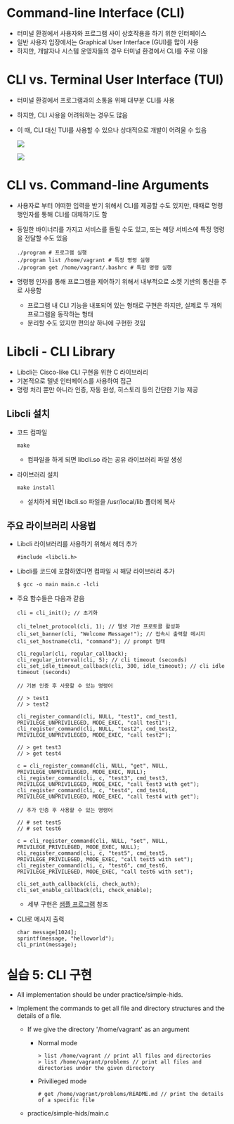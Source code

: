 # Command-line Interface (CLI)

- 터미널 환경에서 사용자와 프로그램 사이 상호작용을 하기 위한 인터페이스
- 일반 사용자 입장에서는 Graphical User Interface (GUI)를 많이 사용
- 하지만, 개발자나 시스템 운영자들의 경우 터미널 환경에서 CLI를 주로 이용

# CLI vs. Terminal User Interface (TUI)

- 터미널 환경에서 프로그램과의 소통을 위해 대부분 CLI를 사용
- 하지만, CLI 사용을 어려워하는 경우도 많음
- 이 때, CLI 대신 TUI를 사용할 수 있으나 상대적으로 개발이 어려울 수 있음

    ![](https://miro.medium.com/max/1400/1*qWhXCMEpWe1hYIfHDcnI4g.png)

    ![](https://warehouse-camo.ingress.cmh1.psfhosted.org/2b0377ab99b00f73ef67da1a81d51952dbab00d8/68747470733a2f2f6769746875622e636f6d2f616d616e75736b2f732d7475692f626c6f622f6d61737465722f53637265656e53686f74732f732d7475692d312e302e6769663f7261773d74727565)

# CLI vs. Command-line Arguments

- 사용자로 부터 어떠한 입력을 받기 위해서 CLI를 제공할 수도 있지만, 때때로 명령행인자를 통해 CLI를 대체하기도 함
- 동일한 바이너리를 가지고 서비스를 돌릴 수도 있고, 또는 해당 서비스에 특정 명령을 전달할 수도 있음

    ```
    ./program # 프로그램 실행
    ./program list /home/vagrant # 특정 명령 실행
    ./program get /home/vagrant/.bashrc # 특정 명령 실행
    ```

- 명령행 인자를 통해 프로그램을 제어하기 위해서 내부적으로 소켓 기반의 통신을 주로 사용함

    - 프로그램 내 CLI 기능을 내포되어 있는 형태로 구현은 하지만, 실제로 두 개의 프로그램을 동작하는 형태
    - 분리할 수도 있지만 편의상 하나에 구현한 것임

# Libcli - CLI Library

- Libcli는 Cisco-like CLI 구현을 위한 C 라이브러리
- 기본적으로 텔넷 인터페이스를 사용하여 접근
- 명령 처리 뿐만 아니라 인증, 자동 완성, 히스토리 등의 간단한 기능 제공

## Libcli 설치

- 코드 컴파일

    ```
    make
    ```

    - 컴파일을 하게 되면 libcli.so 라는 공유 라이브러리 파일 생성

- 라이브러리 설치

    ```
    make install
    ```

    - 설치하게 되면 libcli.so 파일을 /usr/local/lib 폴더에 복사

## 주요 라이브러리 사용법

- Libcli 라이브러리를 사용하기 위해서 헤더 추가

    ```
    #include <libcli.h>
    ```

- Libcli를 코드에 포함하였다면 컴파일 시 해당 라이브러리 추가

    ```
    $ gcc -o main main.c -lcli
    ```

- 주요 함수들은 다음과 같음

    ```
    cli = cli_init(); // 초기화

    cli_telnet_protocol(cli, 1); // 텔넷 기반 프로토콜 활성화
    cli_set_banner(cli, "Welcome Message!"); // 접속시 출력할 메시지
    cli_set_hostname(cli, "command"); // prompt 형태

    cli_regular(cli, regular_callback);
    cli_regular_interval(cli, 5); // cli timeout (seconds)
    cli_set_idle_timeout_callback(cli, 300, idle_timeout); // cli idle timeout (seconds)

    // 기본 인증 후 사용할 수 있는 명령어

    // > test1
    // > test2

    cli_register_command(cli, NULL, "test1", cmd_test1, PRIVILEGE_UNPRIVILEGED, MODE_EXEC, "call test1");
    cli_register_command(cli, NULL, "test2", cmd_test2, PRIVILEGE_UNPRIVILEGED, MODE_EXEC, "call test2");

    // > get test3
    // > get test4

    c = cli_register_command(cli, NULL, "get", NULL, PRIVILEGE_UNPRIVILEGED, MODE_EXEC, NULL);
    cli_register_command(cli, c, "test3", cmd_test3, PRIVILEGE_UNPRIVILEGED, MODE_EXEC, "call test3 with get");
    cli_register_command(cli, c, "test4", cmd_test4, PRIVILEGE_UNPRIVILEGED, MODE_EXEC, "call test4 with get");

    // 추가 인증 후 사용할 수 있는 명령어

    // # set test5
    // # set test6

    c = cli_register_command(cli, NULL, "set", NULL, PRIVILEGE_PRIVILEGED, MODE_EXEC, NULL);
    cli_register_command(cli, c, "test5", cmd_test5, PRIVILEGE_PRIVILEGED, MODE_EXEC, "call test5 with set");
    cli_register_command(cli, c, "test6", cmd_test6, PRIVILEGE_PRIVILEGED, MODE_EXEC, "call test6 with set");

    cli_set_auth_callback(cli, check_auth);
    cli_set_enable_callback(cli, check_enable);
    ```

    - 세부 구현은 [샘플 프로그램](../../practice/11/simple_cli/main.c) 참조

- CLI로 메시지 출력

    ```
    char message[1024];
    sprintf(message, "helloworld");
    cli_print(message);
    ```

# 실습 5: CLI 구현

- All implementation should be under practice/simple-hids.

- Implement the commands to get all file and directory structures and the details of a file.

    - If we give the directory '/home/vagrant' as an argument

        - Normal mode

            ```
            > list /home/vagrant // print all files and directories
            > list /home/vagrant/problems // print all files and directories under the given directory
            ```

        - Privilieged mode

            ```
            # get /home/vagrant/problems/README.md // print the details of a specific file
            ```

    - practice/simple-hids/main.c
